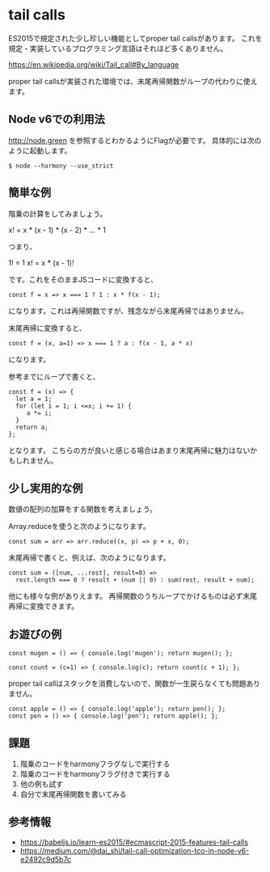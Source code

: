 # tail calls

ES2015で規定された少し珍しい機能としてproper tail callsがあります。
これを規定・実装しているプログラミング言語はそれほど多くありません。

https://en.wikipedia.org/wiki/Tail_call#By_language

proper tail callsが実装された環境では、末尾再帰関数がループの代わりに使えます。

## Node v6での利用法

http://node.green
を参照するとわかるようにFlagが必要です。
具体的には次のように起動します。

```
$ node --harmony --use_strict
```

## 簡単な例

階乗の計算をしてみましょう。

x! = x * (x - 1) * (x - 2) * ... * 1

つまり、

1! = 1
x! = x * (x - 1)!

です。これをそのままJSコードに変換すると、

```
const f = x => x === 1 ? 1 : x * f(x - 1);
```

になります。これは再帰関数ですが、残念ながら末尾再帰ではありません。

末尾再帰に変換すると、

```
const f = (x, a=1) => x === 1 ? a : f(x - 1, a * x)
```

になります。

参考までにループで書くと、

```
const f = (x) => {
  let a = 1;
  for (let i = 1; i <=x; i += 1) {
     a *= i;
  }
  return a;
};
```

となります。
こちらの方が良いと感じる場合はあまり末尾再帰に魅力はないかもしれません。

## 少し実用的な例

数値の配列の加算をする関数を考えましょう。

Array.reduceを使うと次のようになります。

```
const sum = arr => arr.reduce((x, p) => p + x, 0);
```

末尾再帰で書くと、例えば、次のようになります。

```
const sum = ([num, ...rest], result=0) =>
  rest.length === 0 ? result + (num || 0) : sum(rest, result + num);
```

他にも様々な例がありえます。
再帰関数のうちループでかけるものは必ず末尾再帰に変換できます。

## お遊びの例

```
const mugen = () => { console.log('mugen'); return mugen(); };
```

```
const count = (c=1) => { console.log(c); return count(c + 1); };
```

proper tail callはスタックを消費しないので、関数が一生戻らなくても問題ありません。

```
const apple = () => { console.log('apple'); return pen(); };
const pen = () => { console.log('pen'); return apple(); };
```

## 課題

1. 階乗のコードをharmonyフラグなしで実行する
2. 階乗のコードをharmonyフラグ付きで実行する
3. 他の例も試す
4. 自分で末尾再帰関数を書いてみる

## 参考情報

- https://babeljs.io/learn-es2015/#ecmascript-2015-features-tail-calls
- https://medium.com/@dai_shi/tail-call-optimization-tco-in-node-v6-e2492c9d5b7c
